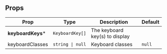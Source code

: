 <!-- This file is automatically generated, do not edit manually. -->

## Props

| Prop | Type | Description | Default |
| ---- | ---- | ----------- | ------- |
| **keyboardKeys*** | `KeyboardKey[]` | The keyboard key(s) to display |  |
| keyboardClasses | `string \| null` | Keyboard classes | `null` |

